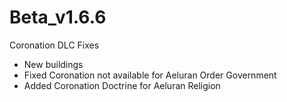 # Beta_v1.6.6

Coronation DLC Fixes
- New buildings
- Fixed Coronation not available for Aeluran Order Government
- Added Coronation Doctrine for Aeluran Religion
